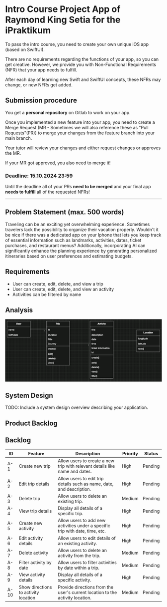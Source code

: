 # Intro Course Project App of Raymond King Setia for the iPraktikum

To pass the intro course, you need to create your own unique iOS app (based on SwiftUI).

There are no requirements regarding the functions of your app, so you can get creative.
However, we provide you with Non-Functional Requirements (NFR) that your app needs to fulfill.

After each day of learning new Swift and SwiftUI concepts, these NFRs may change, or new NFRs get added.

## Submission procedure

You get a **personal repository** on Gitlab to work on your app.

Once you implemented a new feature into your app, you need to create a Merge Request (MR - Sometimes we will also reference these as "Pull Requests"(PR)) to merge your changes from the feature branch into your main branch.

Your tutor will review your changes and either request changes or approves the MR.

If your MR got approved, you also need to merge it!

### Deadline: **15.10.2024 23:59**

Until the deadline all of your PRs **need to be merged** and your final app **needs to fulfill** all of the requested NFRs!

---

## Problem Statement (max. 500 words)

Traveling can be an exciting yet overwhelming experience. Sometimes travelers lack the possibility to organize their vacation properly. Wouldn't it be nice if there was a dedicated app on your Iphone that lets you keep track of essential information such as landmarks, activities, dates, ticket purchases, and restaurant menus? Additionally, incorporating AI can significantly enhance the planning experience by generating personalized itineraries based on user preferences and estimating budgets.

## Requirements

- User can create, edit, delete, and view a trip
- User can create, edit, delete, and view an activity
- Activities can be filtered by name

## Analysis

![UML-Diagram](./UML-Diagram.png)

## System Design

TODO: Include a system design overview describing your application.

## Product Backlog

## Backlog

| ID  | Feature                              | Description                                                                 | Priority | Status  |
| --- | ------------------------------------ | --------------------------------------------------------------------------- | -------- | ------- |
| A-1 | Create new trip                      | Allow users to create a new trip with relevant details like name and dates.  | High     | Pending |
| A-2 | Edit trip details                    | Allow users to edit trip details such as name, date, and description.        | High     | Pending |
| A-3 | Delete trip                          | Allow users to delete an existing trip.                                      | Medium   | Pending |
| A-4 | View trip details                    | Display all details of a specific trip.                                      | High     | Pending |
| A-5 | Create new activity                  | Allow users to add new activities under a specific trip with date, time, etc.| High     | Pending |
| A-6 | Edit activity details                | Allow users to edit details of an existing activity.                         | High     | Pending |
| A-7 | Delete activity                      | Allow users to delete an activity from the trip.                             | Medium   | Pending |
| A-8 | Filter activity by date              | Allow users to filter activities by date within a trip.                      | Medium   | Pending |
| A-9 | View activity details                | Display all details of a specific activity.                                  | High     | Pending |
| A-10| Show directions to activity location | Provide directions from the user's current location to the activity location.| Medium   | Pending |

